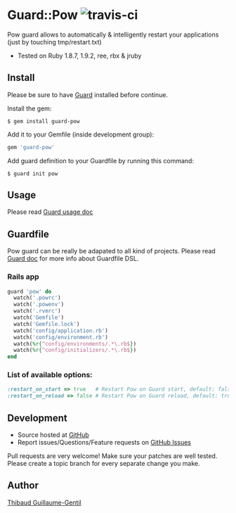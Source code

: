 Guard::Pow ![travis-ci](http://travis-ci.org/guard/guard-pow.png)
=============

Pow guard allows to automatically & intelligently restart your applications (just by touching tmp/restart.txt)

* Tested on Ruby 1.8.7, 1.9.2, ree, rbx & jruby

Install
-------

Please be sure to have [Guard](https://github.com/guard/guard) installed before continue.

Install the gem:

    $ gem install guard-pow

Add it to your Gemfile (inside development group):

``` ruby
gem 'guard-pow'
```

Add guard definition to your Guardfile by running this command:

    $ guard init pow

Usage
-----

Please read [Guard usage doc](https://github.com/guard/guard#readme)

Guardfile
---------

Pow guard can be really be adapated to all kind of projects.
Please read [Guard doc](http://github.com/guard/guard#readme) for more info about Guardfile DSL.

### Rails app

``` ruby
guard 'pow' do
  watch('.powrc')
  watch('.powenv')
  watch('.rvmrc')
  watch('Gemfile')
  watch('Gemfile.lock')
  watch('config/application.rb')
  watch('config/environment.rb')
  watch(%r{^config/environments/.*\.rb$})
  watch(%r{^config/initializers/.*\.rb$})
end
```

### List of available options:

``` ruby
:restart_on_start => true   # Restart Pow on Guard start, default: false
:restart_on_reload => false # Restart Pow on Guard reload, default: true
```

Development
-----------

* Source hosted at [GitHub](https://github.com/guard/guard-rspec)
* Report issues/Questions/Feature requests on [GitHub Issues](https://github.com/guard/guard-rspec/issues)

Pull requests are very welcome! Make sure your patches are well tested. Please create a topic branch for every separate change
you make.

Author
------

[Thibaud Guillaume-Gentil](https://github.com/thibaudgg)
